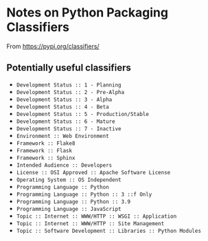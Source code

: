 # Notes on Python Packaging Classifiers

From https://pypi.org/classifiers/

## Potentially useful classifiers

* `Development Status :: 1 - Planning`
* `Development Status :: 2 - Pre-Alpha`
* `Development Status :: 3 - Alpha`
* `Development Status :: 4 - Beta`
* `Development Status :: 5 - Production/Stable`
* `Development Status :: 6 - Mature`
* `Development Status :: 7 - Inactive`
* `Environment :: Web Environment`
* `Framework :: Flake8`
* `Framework :: Flask`
* `Framework :: Sphinx`
* `Intended Audience :: Developers`
* `License :: OSI Approved :: Apache Software License`
* `Operating System :: OS Independent`
* `Programming Language :: Python`
* `Programming Language :: Python :: 3 ::f Only`
* `Programming Language :: Python :: 3.9`
* `Programming Language :: JavaScript`
* `Topic :: Internet :: WWW/HTTP :: WSGI :: Application`
* `Topic :: Internet :: WWW/HTTP :: Site Management`
* `Topic :: Software Development :: Libraries :: Python Modules`
